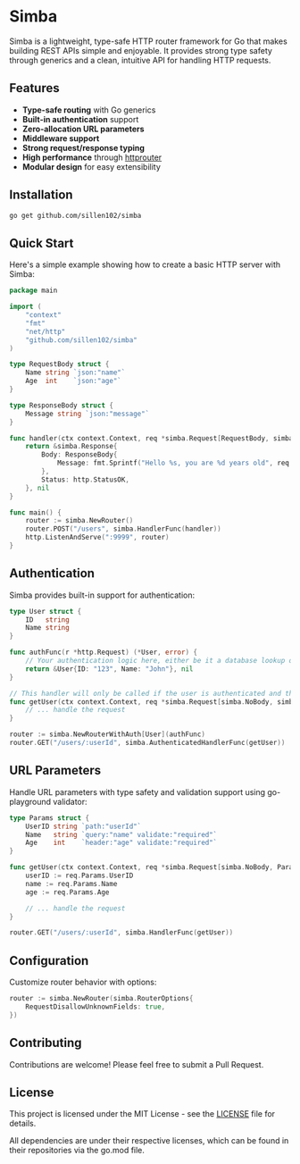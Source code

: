 # Simba

Simba is a lightweight, type-safe HTTP router framework for Go that makes building REST APIs simple and enjoyable. It provides strong type safety through generics and a clean, intuitive API for handling HTTP requests.

## Features

- **Type-safe routing** with Go generics
- **Built-in authentication** support
- **Zero-allocation URL parameters**
- **Middleware support**
- **Strong request/response typing**
- **High performance** through [httprouter](https://github.com/julienschmidt/httprouter)
- **Modular design** for easy extensibility

## Installation

```bash
go get github.com/sillen102/simba
```

## Quick Start

Here's a simple example showing how to create a basic HTTP server with Simba:

```go
package main

import (
    "context"
    "fmt"
    "net/http"
    "github.com/sillen102/simba"
)

type RequestBody struct {
    Name string `json:"name"`
    Age  int    `json:"age"`
}

type ResponseBody struct {
    Message string `json:"message"`
}

func handler(ctx context.Context, req *simba.Request[RequestBody, simba.NoParams]) (*simba.Response, error) {
    return &simba.Response{
        Body: ResponseBody{
            Message: fmt.Sprintf("Hello %s, you are %d years old", req.Body.Name, req.Body.Age),
        },
        Status: http.StatusOK,
    }, nil
}

func main() {
    router := simba.NewRouter()
    router.POST("/users", simba.HandlerFunc(handler))
    http.ListenAndServe(":9999", router)
}
```

## Authentication

Simba provides built-in support for authentication:

```go
type User struct {
    ID   string
    Name string
}

func authFunc(r *http.Request) (*User, error) {
    // Your authentication logic here, either be it a database lookup or any other authentication method
    return &User{ID: "123", Name: "John"}, nil
}

// This handler will only be called if the user is authenticated and the user is available as one of the function parameters
func getUser(ctx context.Context, req *simba.Request[simba.NoBody, simba.NoParams], user *User) (*simba.Response, error) {
    // ... handle the request
}

router := simba.NewRouterWithAuth[User](authFunc)
router.GET("/users/:userId", simba.AuthenticatedHandlerFunc(getUser))
```

## URL Parameters

Handle URL parameters with type safety and validation support using go-playground validator:

```go
type Params struct {
    UserID string `path:"userId"`
    Name   string `query:"name" validate:"required"`
    Age    int    `header:"age" validate:"required"`
}

func getUser(ctx context.Context, req *simba.Request[simba.NoBody, Params]) (*simba.Response, error) {
    userID := req.Params.UserID
    name := req.Params.Name
    age := req.Params.Age

    // ... handle the request
}

router.GET("/users/:userId", simba.HandlerFunc(getUser))
```

## Configuration

Customize router behavior with options:

```go
router := simba.NewRouter(simba.RouterOptions{
    RequestDisallowUnknownFields: true,
})
```

## Contributing

Contributions are welcome! Please feel free to submit a Pull Request.

## License

This project is licensed under the MIT License - see the [LICENSE](LICENSE) file for details.

All dependencies are under their respective licenses, which can be found in their repositories via the go.mod file.